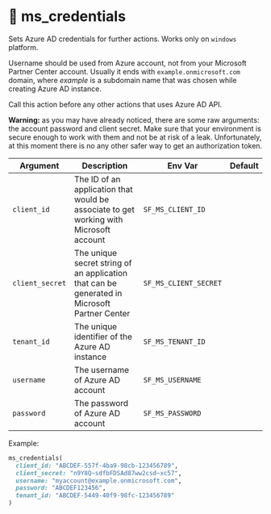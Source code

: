 # 🔅 ms_credentials

Sets Azure AD credentials for further actions. Works only on `windows` platform.

Username should be used from Azure account, not from your Microsoft Partner Center account.
Usually it ends with `example.onmicrosoft.com` domain, where _example_ is a subdomain name that was chosen while creating Azure AD instance.

Call this action before any other actions that uses Azure AD API.

**Warning:** as you may have already noticed, there are some raw arguments: the account password and client secret.
Make sure that your environment is secure enough to work with them and not be at risk of a leak.
Unfortunately, at this moment there is no any other safer way to get an authorization token.

| Argument        | Description                                                                                  | Env Var               | Default |
|-----------------|----------------------------------------------------------------------------------------------|-----------------------|---------|
| `client_id`     | The ID of an application that would be associate to get working with Microsoft account       | `SF_MS_CLIENT_ID`     |         |
| `client_secret` | The unique secret string of an application that can be generated in Microsoft Partner Center | `SF_MS_CLIENT_SECRET` |         |
| `tenant_id`     | The unique identifier of the Azure AD instance                                               | `SF_MS_TENANT_ID`     |         |
| `username`      | The username of Azure AD account                                                             | `SF_MS_USERNAME`      |         |
| `password`      | The password of Azure AD account                                                             | `SF_MS_PASSWORD`      |         |

Example:

```ruby
ms_credentials(
  client_id: "ABCDEF-557f-4ba9-98cb-123456789",
  client_secret: "n9Y8Q~sdfbFDSAd87ww2csd~xc57",
  username: "myaccount@example.onmicrosoft.com",
  password: "ABCDEF123456",
  tenant_id: "ABCDEF-5449-40f9-98fc-123456789"
)
```